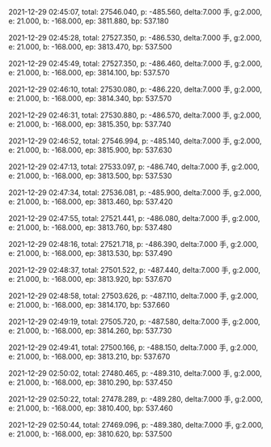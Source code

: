 2021-12-29 02:45:07, total: 27546.040, p: -485.560, delta:7.000 手, g:2.000, e: 21.000, b: -168.000, ep: 3811.880, bp: 537.180

2021-12-29 02:45:28, total: 27527.350, p: -486.530, delta:7.000 手, g:2.000, e: 21.000, b: -168.000, ep: 3813.470, bp: 537.500

2021-12-29 02:45:49, total: 27527.350, p: -486.460, delta:7.000 手, g:2.000, e: 21.000, b: -168.000, ep: 3814.100, bp: 537.570

2021-12-29 02:46:10, total: 27530.080, p: -486.220, delta:7.000 手, g:2.000, e: 21.000, b: -168.000, ep: 3814.340, bp: 537.570

2021-12-29 02:46:31, total: 27530.880, p: -486.570, delta:7.000 手, g:2.000, e: 21.000, b: -168.000, ep: 3815.350, bp: 537.740

2021-12-29 02:46:52, total: 27546.994, p: -485.140, delta:7.000 手, g:2.000, e: 21.000, b: -168.000, ep: 3815.900, bp: 537.630

2021-12-29 02:47:13, total: 27533.097, p: -486.740, delta:7.000 手, g:2.000, e: 21.000, b: -168.000, ep: 3813.500, bp: 537.530

2021-12-29 02:47:34, total: 27536.081, p: -485.900, delta:7.000 手, g:2.000, e: 21.000, b: -168.000, ep: 3813.460, bp: 537.420

2021-12-29 02:47:55, total: 27521.441, p: -486.080, delta:7.000 手, g:2.000, e: 21.000, b: -168.000, ep: 3813.760, bp: 537.480

2021-12-29 02:48:16, total: 27521.718, p: -486.390, delta:7.000 手, g:2.000, e: 21.000, b: -168.000, ep: 3813.530, bp: 537.490

2021-12-29 02:48:37, total: 27501.522, p: -487.440, delta:7.000 手, g:2.000, e: 21.000, b: -168.000, ep: 3813.920, bp: 537.670

2021-12-29 02:48:58, total: 27503.626, p: -487.110, delta:7.000 手, g:2.000, e: 21.000, b: -168.000, ep: 3814.170, bp: 537.660

2021-12-29 02:49:19, total: 27505.720, p: -487.580, delta:7.000 手, g:2.000, e: 21.000, b: -168.000, ep: 3814.260, bp: 537.730

2021-12-29 02:49:41, total: 27500.166, p: -488.150, delta:7.000 手, g:2.000, e: 21.000, b: -168.000, ep: 3813.210, bp: 537.670

2021-12-29 02:50:02, total: 27480.465, p: -489.310, delta:7.000 手, g:2.000, e: 21.000, b: -168.000, ep: 3810.290, bp: 537.450

2021-12-29 02:50:22, total: 27478.289, p: -489.280, delta:7.000 手, g:2.000, e: 21.000, b: -168.000, ep: 3810.400, bp: 537.460

2021-12-29 02:50:44, total: 27469.096, p: -489.380, delta:7.000 手, g:2.000, e: 21.000, b: -168.000, ep: 3810.620, bp: 537.500